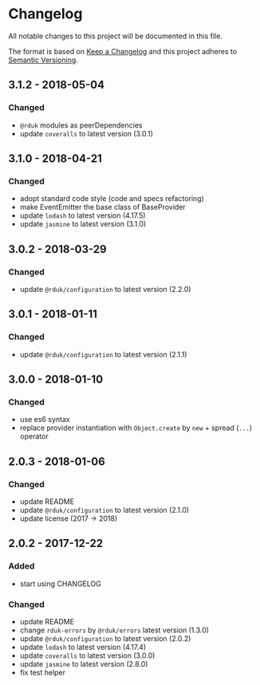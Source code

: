 # Changelog
All notable changes to this project will be documented in this file.

The format is based on [Keep a Changelog](http://keepachangelog.com/en/1.0.0/)
and this project adheres to [Semantic Versioning](http://semver.org/spec/v2.0.0.html).

## 3.1.2 - 2018-05-04
### Changed
- `@rduk` modules as peerDependencies
- update `coveralls` to latest version (3.0.1)

## 3.1.0 - 2018-04-21
### Changed
- adopt standard code style (code and specs refactoring)
- make EventEmitter the base class of BaseProvider
- update `lodash` to latest version (4.17.5)
- update `jasmine` to latest version (3.1.0)

## 3.0.2 - 2018-03-29
### Changed
- update `@rduk/configuration` to latest version (2.2.0)

## 3.0.1 - 2018-01-11
### Changed
- update `@rduk/configuration` to latest version (2.1.1)

## 3.0.0 - 2018-01-10
### Changed
- use es6 syntax
- replace provider instantiation with `Object.create` by `new` + spread (`...`) operator

## 2.0.3 - 2018-01-06
### Changed
- update README
- update `@rduk/configuration` to latest version (2.1.0)
- update license (2017 -> 2018)

## 2.0.2 - 2017-12-22
### Added
- start using CHANGELOG
### Changed
- update README
- change `rduk-errors` by `@rduk/errors` latest version (1.3.0)
- update `@rduk/configuration` to latest version (2.0.2)
- update `lodash` to latest version (4.17.4)
- update `coveralls` to latest version (3.0.0)
- update `jasmine` to latest version (2.8.0)
- fix test helper
